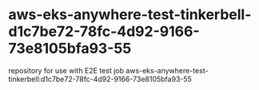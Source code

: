 # aws-eks-anywhere-test-tinkerbell-d1c7be72-78fc-4d92-9166-73e8105bfa93-55
repository for use with E2E test job aws-eks-anywhere-test-tinkerbell:d1c7be72-78fc-4d92-9166-73e8105bfa93-55
